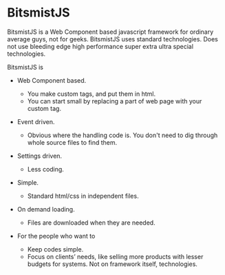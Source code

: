 # BitsmistJS

BitsmistJS is a Web Component based javascript framework for ordinary average guys, not for geeks.  BitsmistJS uses standard technologies.  Does not use bleeding edge high performance super extra ultra special technologies.

BitsmistJS is

- Web Component based.
  - You make custom tags, and put them in html.
  - You can start small by replacing a part of web page with your custom tag.
- Event driven.
  - Obvious where the handling code is.  You don't need to dig through whole source files to find them.
- Settings driven.
  - Less coding.
- Simple.
  - Standard html/css in independent files.
- On demand loading.
  - Files are downloaded when they are needed.

- For the people who want to
  - Keep codes simple.
  - Focus on clients’ needs, like selling more products with lesser budgets for systems. Not on framework itself, technologies.

